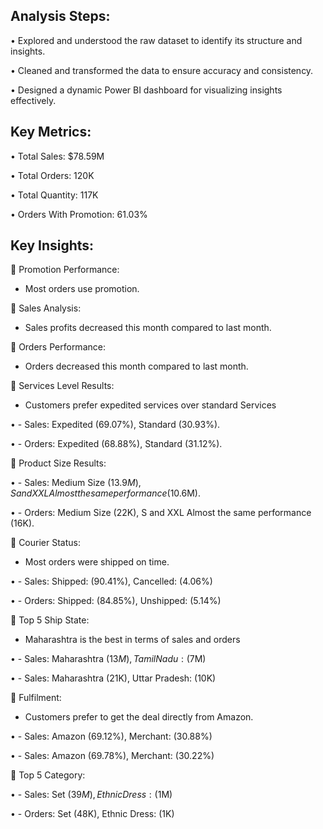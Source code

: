 Analysis Steps:
--

•	Explored and understood the raw dataset to identify its structure and insights.

•	Cleaned and transformed the data to ensure accuracy and consistency.

•	Designed a dynamic Power BI dashboard for visualizing insights effectively.


Key Metrics:
--

•	Total Sales: $78.59M

•	Total Orders: 120K

•	Total Quantity: 117K

•	Orders With Promotion: 61.03%


Key Insights:
--

🔹 Promotion Performance:

  - Most orders use promotion.
    
🔹 Sales Analysis:

  - Sales profits decreased this month compared to last month.

🔹 Orders Performance:

  - Orders decreased this month compared to last month.

📌 Services Level Results:

- Customers prefer expedited services over standard Services

•	- Sales: Expedited (69.07%), Standard (30.93%).

•	- Orders: Expedited (68.88%), Standard (31.12%).

📌 Product Size Results:

•	- Sales: Medium Size ($13.9M), S and XXL Almost the same performance ($10.6M).

•	- Orders: Medium Size (22K), S and XXL Almost the same performance (16K).

📌 Courier Status:

- Most orders were shipped on time.

•	- Sales: Shipped: (90.41%), Cancelled: (4.06%)

•	- Orders: Shipped: (84.85%), Unshipped: (5.14%)

📌 Top 5 Ship State:

- Maharashtra is the best in terms of sales and orders

•	- Sales: Maharashtra ($13M), Tamil Nadu: ($7M)

•	- Sales: Maharashtra (21K), Uttar Pradesh: (10K)

📌 Fulfilment:

- Customers prefer to get the deal directly from Amazon.

•	- Sales: Amazon (69.12%), Merchant: (30.88%)

•	- Sales: Amazon (69.78%), Merchant: (30.22%)

📌 Top 5 Category:

•	- Sales: Set ($39M), Ethnic Dress: ($1M)

•	- Orders: Set (48K), Ethnic Dress: (1K)
